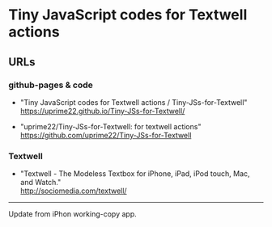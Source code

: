# Tiny JavaScript codes for Textwell actions

## URLs

### github-pages & code
* "Tiny JavaScript codes for Textwell actions / Tiny-JSs-for-Textwell"  
    <https://uprime22.github.io/Tiny-JSs-for-Textwell/>

* "uprime22/Tiny-JSs-for-Textwell: for textwell actions"  
    <https://github.com/uprime22/Tiny-JSs-for-Textwell>


### Textwell

* "Textwell - The Modeless Textbox for iPhone, iPad, iPod touch, Mac, and Watch."  
    <http://sociomedia.com/textwell/>




---

Update from iPhon working-copy app.